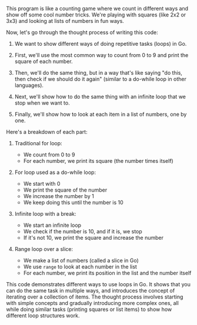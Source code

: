 This program is like a counting game where we count in different ways and show off some cool number tricks. We're playing with squares (like 2x2 or 3x3) and looking at lists of numbers in fun ways.

Now, let's go through the thought process of writing this code:

1. We want to show different ways of doing repetitive tasks (loops) in Go.

2. First, we'll use the most common way to count from 0 to 9 and print the square of each number.

3. Then, we'll do the same thing, but in a way that's like saying "do this, then check if we should do it again" (similar to a do-while loop in other languages).

4. Next, we'll show how to do the same thing with an infinite loop that we stop when we want to.

5. Finally, we'll show how to look at each item in a list of numbers, one by one.

Here's a breakdown of each part:

1. Traditional for loop:
   - We count from 0 to 9
   - For each number, we print its square (the number times itself)

2. For loop used as a do-while loop:
   - We start with 0
   - We print the square of the number
   - We increase the number by 1
   - We keep doing this until the number is 10

3. Infinite loop with a break:
   - We start an infinite loop
   - We check if the number is 10, and if it is, we stop
   - If it's not 10, we print the square and increase the number

4. Range loop over a slice:
   - We make a list of numbers (called a slice in Go)
   - We use `range` to look at each number in the list
   - For each number, we print its position in the list and the number itself

This code demonstrates different ways to use loops in Go. It shows that you can do the same task in multiple ways, and introduces the concept of iterating over a collection of items. The thought process involves starting with simple concepts and gradually introducing more complex ones, all while doing similar tasks (printing squares or list items) to show how different loop structures work.
